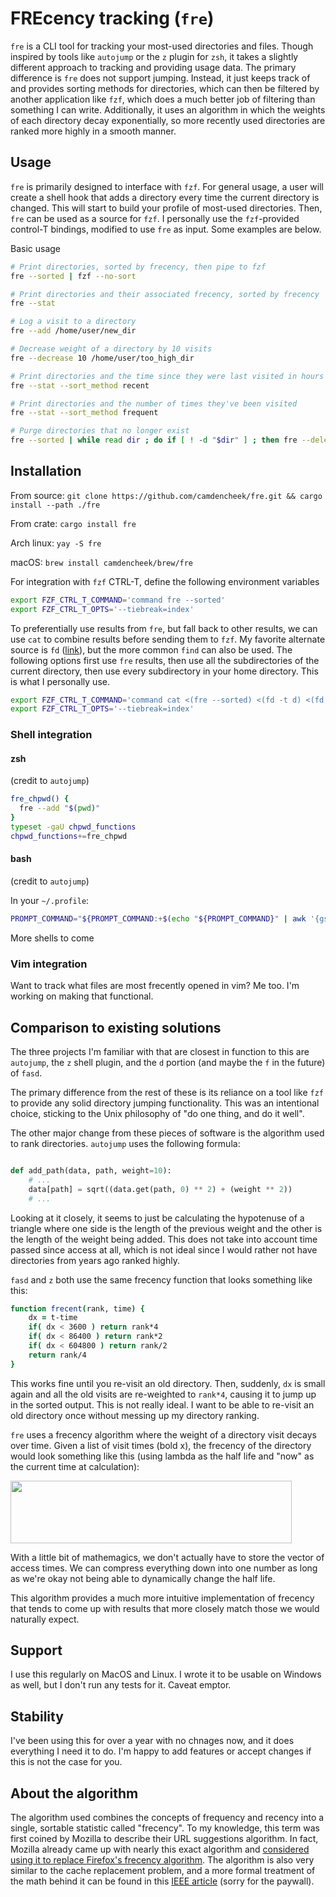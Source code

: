 # FREcency tracking (`fre`)

`fre` is a CLI tool for tracking your most-used directories and files. 
Though inspired by tools like `autojump` or the `z` plugin for `zsh`, it takes a slightly 
different approach to tracking and providing usage data. 
The primary difference is `fre` does not support jumping. Instead, 
it just keeps track of and provides sorting methods for directories, 
which can then be filtered by another application like `fzf`, 
which does a much better job of filtering than something I can write.
Additionally, it uses an algorithm in which the weights of each directory
decay exponentially, so more recently used directories are ranked more highly
in a smooth manner.


## Usage

`fre` is primarily designed to interface with `fzf`. For general usage, 
a user will create a shell hook that adds a directory every time the current 
directory is changed. This will start to build your profile of most-used directories. 
Then, `fre` can be used as a source for `fzf`. I personally use the `fzf`-provided 
control-T bindings, modified to use `fre` as input. Some examples are below.

Basic usage
```sh
# Print directories, sorted by frecency, then pipe to fzf
fre --sorted | fzf --no-sort

# Print directories and their associated frecency, sorted by frecency
fre --stat

# Log a visit to a directory
fre --add /home/user/new_dir

# Decrease weight of a directory by 10 visits
fre --decrease 10 /home/user/too_high_dir

# Print directories and the time since they were last visited in hours
fre --stat --sort_method recent

# Print directories and the number of times they've been visited
fre --stat --sort_method frequent

# Purge directories that no longer exist
fre --sorted | while read dir ; do if [ ! -d "$dir" ] ; then fre --delete "$dir";  fi ; done
```

## Installation

From source: `git clone https://github.com/camdencheek/fre.git && cargo install --path ./fre`

From crate: `cargo install fre`

Arch linux: `yay -S fre`

macOS: `brew install camdencheek/brew/fre`

For integration with `fzf` CTRL-T, define the following environment variables 
```zsh
export FZF_CTRL_T_COMMAND='command fre --sorted'
export FZF_CTRL_T_OPTS='--tiebreak=index'
```

To preferentially use results from `fre`, but fall back to other results, we can use 
`cat` to combine results before sending them to `fzf`. My favorite alternate source 
is `fd` ([link](https://github.com/sharkdp/fd)), but the more common `find` can also be 
used. The following options first use `fre` results, then use all the subdirectories 
of the current directory, then use every subdirectory in your home directory. 
This is what I personally use.

```zsh
export FZF_CTRL_T_COMMAND='command cat <(fre --sorted) <(fd -t d) <(fd -t d . ~)'
export FZF_CTRL_T_OPTS='--tiebreak=index'
```

### Shell integration

#### zsh
(credit to `autojump`)

```zsh
fre_chpwd() {
  fre --add "$(pwd)"
}
typeset -gaU chpwd_functions
chpwd_functions+=fre_chpwd
```

#### bash
(credit to `autojump`)

In your `~/.profile`:

```zsh
PROMPT_COMMAND="${PROMPT_COMMAND:+$(echo "${PROMPT_COMMAND}" | awk '{gsub(/; *$/,"")}2') ; }"'fre --add "$(pwd)"'
```

More shells to come

### Vim integration

Want to track what files are most frecently opened in vim? Me too. I'm working on making that functional.


## Comparison to existing solutions

The three projects I'm familiar with that are closest in function to this are `autojump`, the `z` shell plugin, and the `d` portion (and maybe the `f` in the future) of `fasd`. 

The primary difference from the rest of these is its reliance on a tool like `fzf` to provide any solid directory jumping functionality. This was an intentional choice, sticking to the Unix philosophy of "do one thing, and do it well". 

The other major change from these pieces of software is the algorithm used to rank directories.  `autojump` uses the following formula:

```python

def add_path(data, path, weight=10):
    # ...
    data[path] = sqrt((data.get(path, 0) ** 2) + (weight ** 2))
    # ...
```

Looking at it closely, it seems to just be calculating the hypotenuse of a triangle where one side is the length of the previous weight and the other is the length of the weight being added. This does not take into account time passed since access at all, which is not ideal since I would rather not have directories from years ago ranked highly.

`fasd` and `z` both use the same frecency function that looks something like this:

```zsh
function frecent(rank, time) {
    dx = t-time
    if( dx < 3600 ) return rank*4
    if( dx < 86400 ) return rank*2
    if( dx < 604800 ) return rank/2
    return rank/4
}
```

This works fine until you re-visit an old directory. Then, suddenly, `dx` is small again and all the old visits are re-weighted to `rank*4`, causing it to jump up in the sorted output. This is not really ideal. I want to be able to re-visit an old directory once without messing up my directory ranking. 

`fre` uses a frecency algorithm where the weight of a directory visit decays over time. Given a list of visit times (bold x), the frecency of the directory would look something like this (using lambda as the half life and "now" as the current time at calculation):

<a href="https://user-images.githubusercontent.com/12631702/48453749-a1bbbc00-e782-11e8-9c4e-4c367db02794.png"><img src="https://user-images.githubusercontent.com/12631702/48453749-a1bbbc00-e782-11e8-9c4e-4c367db02794.png" align="center" height="100" width="450" ></a>

With a little bit of mathemagics, we don't actually have to store the vector of access times. We can compress everything down into one number as long as we're okay not being able to dynamically change the half life. 

This algorithm provides a much more intuitive implementation of frecency that tends to come up with results that more closely match those we would naturally expect.

## Support

I use this regularly on MacOS and Linux. I wrote it to be usable on Windows as well, 
but I don't run any tests for it. Caveat emptor.


## Stability

I've been using this for over a year with no chnages now, and it does everything I need it to do. I'm happy to add features or accept changes if this is not the case for you.

## About the algorithm

The algorithm used combines the concepts of frequency and recency into a single, sortable statistic called "frecency".
To my knowledge, this term was first coined by Mozilla to describe their URL suggestions algorithm. 
In fact, Mozilla already came up with nearly this exact algorithm and 
[considered using it to replace Firefox's frecency algorithm](https://wiki.mozilla.org/User:Jesse/NewFrecency?title=User:Jesse/NewFrecency).
The algorithm is also very similar to the cache replacement problem, and a more formal treatment of the
math behind it can be found in this [IEEE article](https://ieeexplore.ieee.org/document/970573) (sorry for the paywall).

